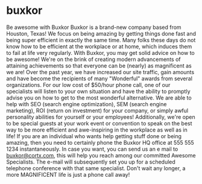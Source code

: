 # buxkor
Be awesome with Buxkor
Buxkor is a brand-new company based from Houston, Texas! We focus on being amazing by getting things done fast and being super efficient in exactly the same time. Many folks these days do not know how to be efficient at the workplace or at home, which induces them to fail at life very regularly. With Buxkor, you may get solid advice on how to be awesome! We're on the brink of creating modern advancements of attaining achievements so that everyone can be (nearly) as magnificent as we are! Over the past year, we have increased our site traffic, gain amounts and have become the recipients of many "Wonderful" awards from several organizations. For our low cost of $50/hour phone call, one of our specialists will listen to your own situation and have the ability to promptly advise you on how to get to the most wonderful alternative. We are able to help with SEO (search engine optimization), SEM (search engine marketing), ROI (return on investment) for your company, or simply awful personality abilities for yourself or your employees! Additionally, we're open to be special guests at your work event or convention to speak on the best way to be more efficient and awe-inspiring in the workplace as well as in life!
If you are an individual who wants help getting stuff done or being amazing, then you need to certainly phone the Buxkor HQ office at 555 555 1234 instantaneously. In case you want, you can send us an e mail to buxkor@cortx.com, this will help you reach among our committed Awesome Specialists. The e-mail will subsequently set you up for a scheduled telephone conference with that same specialist. Don't wait any longer, a more MAGNIFICENT life is just a phone call away!
